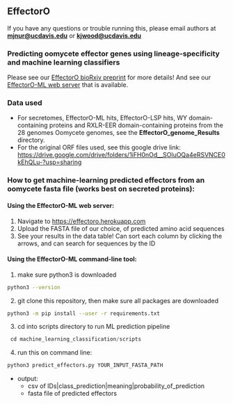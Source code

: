 ## EffectorO

If you have any questions or trouble running this, please email authors at **mjnur@ucdavis.edu** or **kjwood@ucdavis.edu**

### Predicting oomycete effector genes using lineage-specificity and machine learning classifiers

Please see our [EffectorO bioRxiv preprint](https://www.biorxiv.org/content/10.1101/2021.03.19.436227v1) for more details! And see our [EffectorO-ML web server](https://effectoro.herokuapp.com) that is available.

### Data used
- For secretomes, EffectorO-ML hits, EffectorO-LSP hits, WY domain-containing proteins and RXLR-EER domain-containing proteins from the 28 genomes Oomycete genomes, see the **EffectorO_genome_Results** directory.
- For the original ORF files used, see this google drive link: https://drive.google.com/drive/folders/1iFH0nOd__SOluOQa4eRSVNCE0kEhQLu-?usp=sharing

### How to get machine-learning predicted effectors from an oomycete fasta file (works best on secreted proteins):

#### Using the EffectorO-ML web server:
1) Navigate to https://effectoro.herokuapp.com
2) Upload the FASTA file of our choice, of predicted amino acid sequences
3) See your results in the data table! Can sort each column by clicking the arrows, and can search for sequences by the ID

#### Using the EffectorO-ML command-line tool:

1) make sure python3 is downloaded
  ```bash
  python3 --version
  ```
2) git clone this repository, then make sure all packages are downloaded
  ```bash
  python3 -m pip install --user -r requirements.txt
  ```
3) cd into scripts directory to run ML prediction pipeline
  ```python
   cd machine_learning_classification/scripts
  ```
4) run this on command line:

```python
python3 predict_effectors.py YOUR_INPUT_FASTA_PATH
```

- output:
  - csv of IDs|class_prediction|meaning|probability_of_prediction
  - fasta file of predicted effectors
